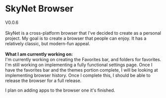 # SkyNet Browser


V0.0.6<br/>
<br/>
SkyNet is a cross-platform browser that I've decided to create as a personal project. My goal is to create a browser that people can enjoy. It has a relatively classic, but modern-fun appeal.  <br/>
<br/>
**What I am currently working on:** <br/>
I'm currently working on creating the Favorites bar, and folders for favorites. I'm still working on implementing a fully functional settings page. Once I have the favorites bar and the themes portion complete, I will be looking at implementing browser history. Once I complete this, I should be able to release the browser for a full release.  

I plan on adding apps to the browser one it's finished. 
